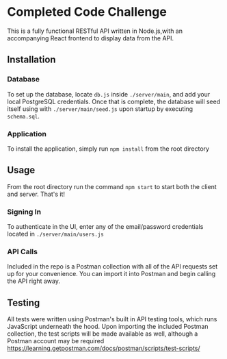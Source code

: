 # Completed Code Challenge
This is a fully functional RESTful API written in Node.js,with an accompanying React frontend to display data from the API.

## Installation

### Database
To set up the database, locate `db.js` inside `./server/main`, and add your local PostgreSQL credentials.
Once that is complete, the database will seed itself using with `./server/main/seed.js` upon startup by executing `schema.sql`.

### Application
To install the application, simply run `npm install` from the root directory

## Usage
From the root directory run the command `npm start` to start both the client and server. That's it!

### Signing In
To authenticate in the UI, enter any of the email/password credentials located in `./server/main/users.js`

### API Calls
Included in the repo is a Postman collection with all of the API requests set up for your convenience. 
You can import it into Postman and begin calling the API right away.

## Testing
All tests were written using Postman's built in API testing tools, which runs JavaScript underneath the hood. Upon importing the included Postman collection, the test scripts will be made available as well, although a Postman account may be required
https://learning.getpostman.com/docs/postman/scripts/test-scripts/

